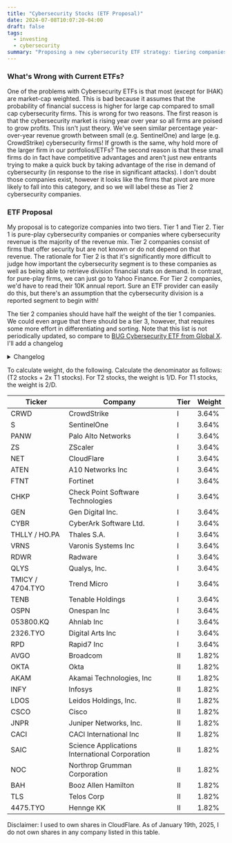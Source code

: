 ```yaml
---
title: "Cybersecurity Stocks (ETF Proposal)"
date: 2024-07-08T10:07:20-04:00
draft: false
tags:
  - investing
  - cybersecurity
summary: "Proposing a new cybersecurity ETF strategy: tiering companies (pure-play vs. others) and weighting based on focus, critiquing market-cap weighting."
---
```


### What's Wrong with Current ETFs?

One of the problems with Cybersecurity ETFs is that most (except for IHAK) are market-cap weighted. This is bad because it assumes that the probability of financial success is higher for large cap compared to small cap cybersecurity firms. This is wrong for two reasons. The first reason is that the cybersecurity market is rising year over year so all firms are poised to grow profits. This isn't just theory. We've seen similar percentage year-over-year revenue growth between small (e.g. SentinelOne) and large (e.g. CrowdStrike) cybersecurity firms! If growth is the same, why hold more of the larger firm in our portfolios/ETFs? The second reason is that these small firms do in fact have competitive advantages and aren't just new entrants trying to make a quick buck by taking advantage of the rise in demand of cybersecurity (in response to the rise in significant attacks). I don't doubt those companies exist, however it looks like the firms that pivot are more likely to fall into this category, and so we will label these as Tier 2 cybersecurity companies.

### ETF Proposal

My proposal is to categorize companies into two tiers. Tier 1 and Tier 2. Tier 1 is pure-play cybersecurity companies or companies where cybersecurity revenue is the majority of the revenue mix. Tier 2 companies consist of firms that offer security but are not known or do not depend on that revenue. The rationale for Tier 2 is that it's significantly more difficult to judge how important the cybersecurity segment is to these companies as well as being able to retrieve division financial stats on demand. In contrast, for pure-play firms, we can just go to Yahoo Finance. For Tier 2 companies, we'd have to read their 10K annual report. Sure an ETF provider can easily do this, but there's an assumption that the cybersecurity division is a reported segment to begin with!

The tier 2 companies should have half the weight of the tier 1 companies. We could even argue that there should be a tier 3, however, that requires some more effort in differentiating and sorting. Note that this list is not periodically updated, so compare to [BUG Cybersecurity ETF from Global X](https://www.globalxetfs.com/funds/bug/). I'll add a changelog

<details><summary>Changelog</summary>

Jan 19th, 2025: Added A10 Networks Inc, AhnLab Inc, Onespan Inc, Digital Arts Inc, Rapid7 Inc, Telos Corporation, Hennge KK

June 23rd, 2025: Removed SecureWorks (acquired by Sophos for a 28% premium)

</details>

To calculate weight, do the following. Calculate the denominator as follows: (T2 stocks + 2x T1 stocks). For T2 stocks, the weight is 1/D. For T1 stocks, the weight is 2/D.

Ticker | Company | Tier | Weight
--- | --- | --- | ---
CRWD | CrowdStrike | I | 3.64%
S | SentinelOne | I | 3.64%
PANW | Palo Alto Networks | I | 3.64%
ZS | ZScaler | I | 3.64%
NET | CloudFlare | I | 3.64%
ATEN | A10 Networks Inc | I | 3.64%
FTNT | Fortinet | I | 3.64%
CHKP | Check Point Software Technologies | I | 3.64%
GEN | Gen Digital Inc. | I | 3.64%
CYBR | CyberArk Software Ltd. | I | 3.64%
THLLY / HO.PA | Thales S.A. | I | 3.64%
VRNS | Varonis Systems Inc | I | 3.64%
RDWR | Radware | I | 3.64%
QLYS | Qualys, Inc. | I | 3.64%
TMICY / 4704.TYO | Trend Micro | I | 3.64%
TENB | Tenable Holdings | I | 3.64%
OSPN | Onespan Inc | I | 3.64%
053800.KQ | Ahnlab Inc | I | 3.64%
2326.TYO | Digital Arts Inc | I | 3.64%
RPD | Rapid7 Inc | I | 3.64%
AVGO | Broadcom | II | 1.82%
OKTA | Okta | II | 1.82%
AKAM | Akamai Technologies, Inc | II | 1.82%
INFY | Infosys | II | 1.82%
LDOS | Leidos Holdings, Inc. | II | 1.82%
CSCO | Cisco | II | 1.82%
JNPR | Juniper Networks, Inc. | II | 1.82%
CACI | CACI International Inc | II | 1.82%
SAIC | Science Applications International Corporation | II | 1.82%
NOC | Northrop Grumman Corporation | II | 1.82%
BAH | Booz Allen Hamilton | II | 1.82%
TLS | Telos Corp | II | 1.82%
4475.TYO | Hennge KK | II | 1.82%

Disclaimer: I used to own shares in CloudFlare. As of January 19th, 2025, I do not own shares in any company listed in this table.
